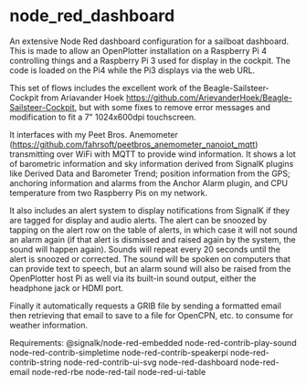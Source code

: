 # node_red_dashboard
An extensive Node Red dashboard configuration for a sailboat dashboard. This is made to allow an OpenPlotter installation on a Raspberry Pi 4 controlling things and a Raspberry Pi 3 used for display in the cockpit. The code is loaded on the Pi4 while the Pi3 displays via the web URL.

This set of flows includes the excellent work of the Beagle-Sailsteer-Cockpit from Ariavander Hoek https://github.com/ArievanderHoek/Beagle-Sailsteer-Cockpit, but with some fixes to remove error messages and modification to fit a 7" 1024x600dpi touchscreen. 

It interfaces with my Peet Bros. Anemometer (https://github.com/fahrsoft/peetbros_anemometer_nanoiot_mqtt) transmitting over WiFi with MQTT to provide wind information. It shows a lot of barometric information and sky information derived from SignalK plugins like Derived Data and Barometer Trend; position information from the GPS; anchoring information and alarms from the Anchor Alarm plugin, and CPU temperature from two Raspberry Pis on my network. 

It also includes an alert system to display notifications from SignalK if they are tagged for display and audio alerts. The alert can be snoozed by tapping on the alert row on the table of alerts, in which case it will not sound an alarm again (if that alert is dismissed and raised again by the system, the sound will happen again). Sounds will repeat every 20 seconds until the alert is snoozed or corrected. The sound will be spoken on computers that can provide text to speech, but an alarm sound will also be raised from the OpenPlotter host Pi as well via its built-in sound output, either the headphone jack or HDMI port. 

Finally it automatically requests a GRIB file by sending a formatted email then retrieving that email to save to a file for OpenCPN, etc. to consume for weather information.

Requirements:
@signalk/node-red-embedded
node-red-contrib-play-sound
node-red-contrib-simpletime
node-red-contrib-speakerpi
node-red-contrib-string
node-red-contrib-ui-svg
node-red-dashboard
node-red-email
node-red-rbe
node-red-tail
node-red-ui-table

